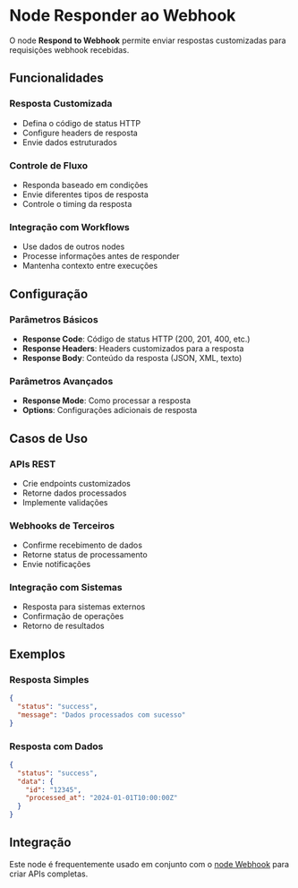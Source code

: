 # Node Responder ao Webhook

O node **Respond to Webhook** permite enviar respostas customizadas para requisições webhook recebidas.

## Funcionalidades

### Resposta Customizada
- Defina o código de status HTTP
- Configure headers de resposta
- Envie dados estruturados

### Controle de Fluxo
- Responda baseado em condições
- Envie diferentes tipos de resposta
- Controle o timing da resposta

### Integração com Workflows
- Use dados de outros nodes
- Processe informações antes de responder
- Mantenha contexto entre execuções

## Configuração

### Parâmetros Básicos
- **Response Code**: Código de status HTTP (200, 201, 400, etc.)
- **Response Headers**: Headers customizados para a resposta
- **Response Body**: Conteúdo da resposta (JSON, XML, texto)

### Parâmetros Avançados
- **Response Mode**: Como processar a resposta
- **Options**: Configurações adicionais de resposta

## Casos de Uso

### APIs REST
- Crie endpoints customizados
- Retorne dados processados
- Implemente validações

### Webhooks de Terceiros
- Confirme recebimento de dados
- Retorne status de processamento
- Envie notificações

### Integração com Sistemas
- Resposta para sistemas externos
- Confirmação de operações
- Retorno de resultados

## Exemplos

### Resposta Simples
```json
{
  "status": "success",
  "message": "Dados processados com sucesso"
}
```

### Resposta com Dados
```json
{
  "status": "success",
  "data": {
    "id": "12345",
    "processed_at": "2024-01-01T10:00:00Z"
  }
}
```

## Integração

Este node é frequentemente usado em conjunto com o [node Webhook](/integracoes/builtin-nodes/http-requests/webhook) para criar APIs completas. 